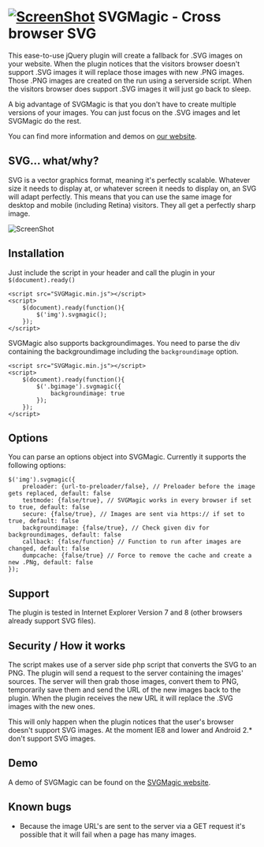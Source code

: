[![ScreenShot](http://svgmagic.bitlabs.nl/svgmagic_tweakers.png)](http://svgmagic.bitlabs.nl)
SVGMagic - Cross browser SVG
========
This ease-to-use jQuery plugin will create a fallback for .SVG images on your website. When the plugin notices that the visitors browser doesn't support .SVG images it will replace those images with new .PNG images. Those .PNG images are created on the run using a serverside script. When the visitors browser does support .SVG images it will just go back to sleep.

A big advantage of SVGMagic is that you don't have to create multiple versions of your images. You can just focus on the .SVG images and let SVGMagic do the rest. 

You can find more information and demos on [our website](http://svgmagic.bitlabs.nl/).

SVG... what/why?
------------
SVG is a vector graphics format, meaning it's perfectly scalable. Whatever size it needs to display at, or whatever screen it needs to display on, an SVG will adapt perfectly. This means that you can use the same image for desktop and mobile (including Retina) visitors. They all get a perfectly sharp image.

![ScreenShot](http://www.chriscullmann.com/wp-content/uploads/2013/04/svg-image-comparison.png)

Installation
------------
Just include the script in your header and call the plugin in your ```$(document).ready()```
```code
<script src="SVGMagic.min.js"></script>
<script>
	$(document).ready(function(){
		$('img').svgmagic();
	});
</script>
```
SVGMagic also supports backgroundimages. You need to parse the div containing the backgroundimage including the ```backgroundimage``` option.
```code
<script src="SVGMagic.min.js"></script>
<script>
	$(document).ready(function(){
		$('.bgimage').svgmagic({
            backgroundimage: true
        });
	});
</script>
```

Options
-------
You can parse an options object into SVGMagic. Currently it supports the following options:
```code
$('img').svgmagic({
    preloader: {url-to-preloader/false}, // Preloader before the image gets replaced, default: false
    testmode: {false/true}, // SVGMagic works in every browser if set to true, default: false
    secure: {false/true}, // Images are sent via https:// if set to true, default: false
    backgroundimage: {false/true}, // Check given div for backgroundimages, default: false
    callback: {false/function} // Function to run after images are changed, default: false
    dumpcache: {false/true} // Force to remove the cache and create a new .PNg, default: false
});
```

Support
-------
The plugin is tested in Internet Explorer Version 7 and 8 (other browsers already support SVG files).

Security / How it works
--------
The script makes use of a server side php script that converts the SVG to an PNG. The plugin will send a request to the server containing the images' sources. The server will then grab those images, convert them to PNG, temporarily save them and send the URL of the new images back to the plugin. When the plugin receives the new URL it will replace the .SVG images with the new ones. 

This will only happen when the plugin notices that the user's browser doesn't support SVG images. At the moment IE8 and lower and Android 2.* don't support SVG images. 

Demo
----
A demo of SVGMagic can be found on the [SVGMagic website](http://svgmagic.bitlabs.nl/).

Known bugs
----------
- Because the image URL's are sent to the server via a GET request it's possible that it will fail when a page has many images. 